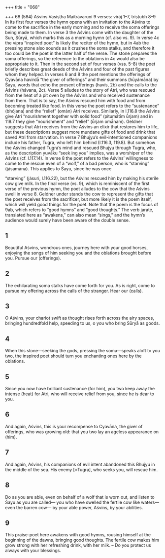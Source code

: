 +++
title = "068"

+++
68 (584)
Aśvins
Vasiṣṭha Maitrāvaruṇi
9 verses: virāj 1–7, triṣṭubh 8–9
In its first four verses the hymn opens with an invitation to the Aśvins to come to  the sacrifice in the early morning and to receive the soma offerings being made to  them. In verse 3 the Aśvins come with the daughter of the Sun, Sūryā, which marks  this as a morning hymn (cf. also vs. 9). In verse 4c the vípra “inspired poet” is likely  the reciter of the hymn, but in 4ab the pressing stone also sounds as it crushes the  soma stalks, and therefore it too could be the poet in the latter half of the verse.  The stone prepares the soma offerings, so the reference to the oblations in 4c would  also be appropriate to it.
Then in the second set of four verses (vss. 5–8) the poet briefly describes great  deeds of the Aśvins and four of the past figures whom they helped. In verses 6 and  8 the poet mentions the offerings of Cyavāna havirdā́ “the giver of offerings” and  their summons (hūyámāna) by Śayu, words that echo the present offerings (havís,  2b) and the calls to the Aśvins (hávana, 2c).
Verse 5 alludes to the story of Atri, who was rescued from the heat of a pit oven  by the Aśvins and who received sustenance from them. That is to say, the Aśvins  rescued him with food and from becoming treated like food. In this verse the poet  refers to the “sustenance” (bhójana) and the “relief” (omán) Atri receives. Similarly,  in I.116.8 the Aśvins give Atri “nourishment together with solid food” (pitumátīm  ū́rjam) and in 118.7 they give “nourishment” and “relief” (ū́rjam omā́nam). Geldner  suggests that Atri receives from the Aśvins an elixir that restores him to life, but  these descriptions suggest more mundane gifts of food and drink that saved Atri  from starvation.
In verse 7 Bhujyu’s evil-intentioned companions include his father, Tugra,  who left him behind (I.116.3, 119.8). But somehow the Aśvins changed Tugra’s  mind and rescued Bhujyu through Tugra, who, as the description yuvā́ku “seek ing you” implies, was a worshiper of the Aśvins (cf. I.117.14). In verse 8 the poet  refers to the Aśvins’ willingness to come to the rescue even of a “wolf,” of a bad  person, who is “starving” (jásamāna). This applies to Śayu, since he was once

“starving” (jásuri, I.116.22), but the Aśvins rescued him by making his sterile  cow give milk.
In the final verse (vs. 9), which is reminiscent of the first verse of the previous  hymn, the poet alludes to the cow that the Aśvins swell in verse 8. Geldner under stands the cow to represent the gifts that the poet receives from the sacrificer, but  more likely it is the poem itself, which will yield good things for the poet. Note that  the poem is the focus of 9ab, which refers to “good hymns” and “good thoughts.”  The verb jarate, translated here as “awakens,” can also mean “sings,” and the hymn’s  audience would surely have been aware of the double sense.
## 1
Beautiful Aśvins, wondrous ones, journey here with your good horses,  enjoying the songs of him seeking you
and the oblations brought before you. Pursue our (offerings).
## 2
The exhilarating soma stalks have come forth for you. As is right, come  to pursue my offering
across the calls of the stranger. Hear our (calls).
## 3
O Aśvins, your chariot swift as thought rises forth across the airy spaces,  bringing hundredfold help,
speeding to us, o you who bring Sūryā as goods.
## 4
When this stone—seeking the gods, pressing the soma—speaks aloft to  you two,
the inspired poet should turn you enchanting ones here by the
oblations.
## 5
Since you now have brilliant sustenance (for him), you two keep away the  intense (heat) for Atri,
who will receive relief from you, since he is dear to you.
## 6
And again, Aśvins, this is your recompense to Cyavāna, the giver of  offerings, who was growing old:
that you two lay an ageless appearance on (him).
## 7
And again, Aśvins, his companions of evil intent abandoned this Bhujyu  in the middle of the sea.
His enemy [=Tugra], who seeks you, will rescue him.
## 8
Do as you are able, even on behalf of a wolf that is worn out, and listen  to Śayu as you are called—
you who have swelled the fertile cow like waters—even the barren cow— by your able power, Aśvins, by your abilities.
## 9
This praise-poet here awakens with good hymns, rousing himself at the  beginning of the dawns, bringing good thoughts.
The fertile cow makes him grow strong with her refreshing drink, with  her milk. – Do you protect us always with your blessings.
